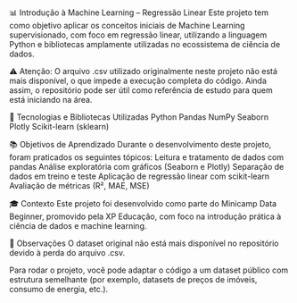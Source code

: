 📊 Introdução à Machine Learning – Regressão Linear
Este projeto tem como objetivo aplicar os conceitos iniciais de Machine Learning supervisionado, com foco em regressão linear, utilizando a linguagem Python e bibliotecas amplamente utilizadas no ecossistema de ciência de dados.

⚠️ Atenção: O arquivo .csv utilizado originalmente neste projeto não está mais disponível, o que impede a execução completa do código. Ainda assim, o repositório pode ser útil como referência de estudo para quem está iniciando na área.

🚀 Tecnologias e Bibliotecas Utilizadas
Python
Pandas
NumPy
Seaborn
Plotly
Scikit-learn (sklearn)

📚 Objetivos de Aprendizado
Durante o desenvolvimento deste projeto, foram praticados os seguintes tópicos:
Leitura e tratamento de dados com pandas
Análise exploratória com gráficos (Seaborn e Plotly)
Separação de dados em treino e teste
Aplicação de regressão linear com scikit-learn
Avaliação de métricas (R², MAE, MSE)

🎓 Contexto
Este projeto foi desenvolvido como parte do Minicamp Data Beginner, promovido pela XP Educação, com foco na introdução prática à ciência de dados e machine learning.

📂 Observações
O dataset original não está mais disponível no repositório devido à perda do arquivo .csv.

Para rodar o projeto, você pode adaptar o código a um dataset público com estrutura semelhante (por exemplo, datasets de preços de imóveis, consumo de energia, etc.).

